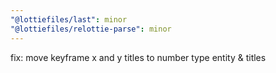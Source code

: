 ```yaml
---
"@lottiefiles/last": minor
"@lottiefiles/relottie-parse": minor
---
```


fix: move keyframe x and y titles to number type entity & titles
